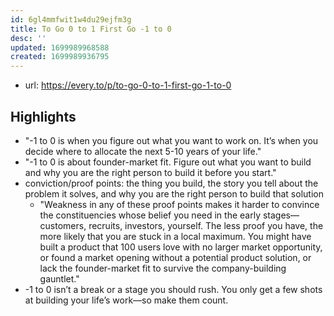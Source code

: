 ```yaml
---
id: 6gl4mmfwit1w4du29ejfm3g
title: To Go 0 to 1 First Go -1 to 0
desc: ''
updated: 1699989968588
created: 1699989936795
---
```


- url: https://every.to/p/to-go-0-to-1-first-go-1-to-0

## Highlights

- "-1 to 0 is when you figure out what you want to work on. It’s when you decide where to allocate the next 5-10 years of your life."
- "-1 to 0 is about founder-market fit. Figure out what you want to build and why you are the right person to build it before you start."
- conviction/proof points: the thing you build, the story you tell about the problem it solves, and why you are the right person to build that solution
  - "Weakness in any of these proof points makes it harder to convince the constituencies whose belief you need in the early stages—customers, recruits, investors, yourself. The less proof you have, the more likely that you are stuck in a local maximum. You might have built a product that 100 users love with no larger market opportunity, or found a market opening without a potential product solution, or lack the founder-market fit to survive the company-building gauntlet."
- -1 to 0 isn’t a break or a stage you should rush. You only get a few shots at building your life’s work—so make them count.